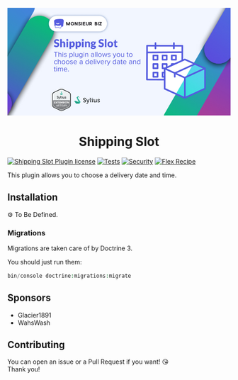 [![Banner of Sylius Shipping Slot plugin](docs/images/banner.jpg)](https://monsieurbiz.com/agence-web-experte-sylius)

<h1 align="center">Shipping Slot</h1>

[![Shipping Slot Plugin license](https://img.shields.io/github/license/monsieurbiz/SyliusShippingSlotPlugin?public)](https://github.com/monsieurbiz/SyliusShippingSlotPlugin/blob/master/LICENSE.txt)
[![Tests](https://github.com/monsieurbiz/SyliusShippingSlotPlugin/actions/workflows/tests.yaml/badge.svg)](https://github.com/monsieurbiz/SyliusShippingSlotPlugin/actions/workflows/tests.yaml)
[![Security](https://github.com/monsieurbiz/SyliusShippingSlotPlugin/actions/workflows/security.yaml/badge.svg)](https://github.com/monsieurbiz/SyliusShippingSlotPlugin/actions/workflows/security.yaml)
[![Flex Recipe](https://github.com/monsieurbiz/SyliusShippingSlotPlugin/actions/workflows/recipe.yaml/badge.svg)](https://github.com/monsieurbiz/SyliusShippingSlotPlugin/actions/workflows/recipe.yaml)

This plugin allows you to choose a delivery date and time.

## Installation

⚙️ To Be Defined.

### Migrations

Migrations are taken care of by Doctrine 3.

You should just run them: 

```php
bin/console doctrine:migrations:migrate
```

## Sponsors


- Glacier1891
- WahsWash

## Contributing

You can open an issue or a Pull Request if you want! 😘  
Thank you!
